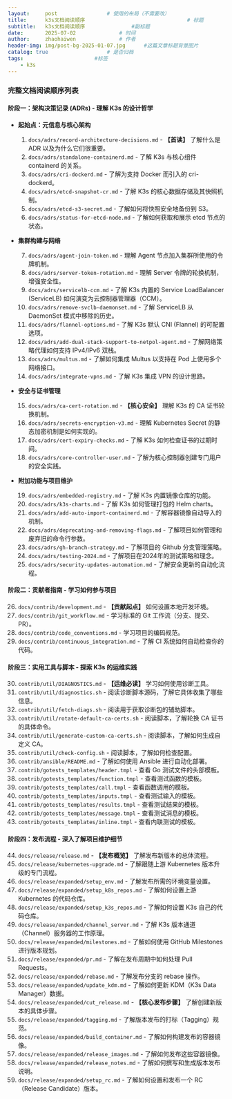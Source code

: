 ```yaml
---
layout:     post   				# 使用的布局（不需要改）
title:      k3s文档阅读顺序                                 # 标题 
subtitle:   k3s文档阅读顺序 				#副标题
date:       2025-07-02				# 时间
author:     zhaohaiwen 				# 作者
header-img: img/post-bg-2025-01-07.jpg		#这篇文章标题背景图片
catalog: true 					# 是否归档
tags:						#标签
    - k3s
---
```

### 完整文档阅读顺序列表

#### 阶段一：架构决策记录 (ADRs) - 理解 K3s 的设计哲学

* **起始点：元信息与核心架构**

  1. `docs/adrs/record-architecture-decisions.md` - **【首读】** 了解什么是 ADR 以及为什么它们很重要。
  2. `docs/adrs/standalone-containerd.md` - 了解 K3s 与核心组件 containerd 的关系。
  3. `docs/adrs/cri-dockerd.md` - 了解为支持 Docker 而引入的 cri-dockerd。
  4. `docs/adrs/etcd-snapshot-cr.md` - 了解 K3s 的核心数据存储及其快照机制。
  5. `docs/adrs/etcd-s3-secret.md` - 了解如何将快照安全地备份到 S3。
  6. `docs/adrs/status-for-etcd-node.md` - 了解如何获取和展示 etcd 节点的状态。
* **集群构建与网络**

  7. `docs/adrs/agent-join-token.md` - 理解 Agent 节点加入集群所使用的令牌机制。
  8. `docs/adrs/server-token-rotation.md` - 理解 Server 令牌的轮换机制，增强安全性。
  9. `docs/adrs/servicelb-ccm.md` - 了解 K3s 内置的 Service LoadBalancer (ServiceLB) 如何演变为云控制器管理器（CCM）。
  10. `docs/adrs/remove-svclb-daemonset.md` - 了解 ServiceLB 从 DaemonSet 模式中移除的历史。
  11. `docs/adrs/flannel-options.md` - 了解 K3s 默认 CNI (Flannel) 的可配置选项。
  12. `docs/adrs/add-dual-stack-support-to-netpol-agent.md` - 了解网络策略代理如何支持 IPv4/IPv6 双栈。
  13. `docs/adrs/multus.md` - 了解如何集成 Multus 以支持在 Pod 上使用多个网络接口。
  14. `docs/adrs/integrate-vpns.md` - 了解 K3s 集成 VPN 的设计思路。
* **安全与证书管理**

  15. `docs/adrs/ca-cert-rotation.md` - **【核心安全】** 理解 K3s 的 CA 证书轮换机制。
  16. `docs/adrs/secrets-encryption-v3.md` - 理解 Kubernetes Secret 的静态加密机制是如何实现的。
  17. `docs/adrs/cert-expiry-checks.md` - 了解 K3s 如何检查证书的过期时间。
  18. `docs/adrs/core-controller-user.md` - 了解为核心控制器创建专门用户的安全实践。
* **附加功能与项目维护**

  19. `docs/adrs/embedded-registry.md` - 了解 K3s 内置镜像仓库的功能。
  20. `docs/adrs/k3s-charts.md` - 了解 K3s 如何管理打包的 Helm charts。
  21. `docs/adrs/add-auto-import-containerd.md` - 了解容器镜像自动导入的机制。
  22. `docs/adrs/deprecating-and-removing-flags.md` - 了解项目如何管理和废弃旧的命令行参数。
  23. `docs/adrs/gh-branch-strategy.md` - 了解项目的 Github 分支管理策略。
  24. `docs/adrs/testing-2024.md` - 了解项目在2024年的测试策略和理念。
  25. `docs/adrs/security-updates-automation.md` - 了解安全更新的自动化流程。

#### 阶段二：贡献者指南 - 学习如何参与项目

26. `docs/contrib/development.md` - **【贡献起点】** 如何设置本地开发环境。
27. `docs/contrib/git_workflow.md` - 学习标准的 Git 工作流（分支、提交、PR）。
28. `docs/contrib/code_conventions.md` - 学习项目的编码规范。
29. `docs/contrib/continuous_integration.md` - 了解 CI 系统如何自动检查你的代码。

#### 阶段三：实用工具与脚本 - 探索 K3s 的运维实践

30. `contrib/util/DIAGNOSTICS.md` - **【运维必读】** 学习如何使用诊断工具。
31. `contrib/util/diagnostics.sh` - 阅读诊断脚本源码，了解它具体收集了哪些信息。
32. `contrib/util/fetch-diags.sh` - 阅读用于获取诊断包的辅助脚本。
33. `contrib/util/rotate-default-ca-certs.sh` - 阅读脚本，了解轮换 CA 证书的具体命令。
34. `contrib/util/generate-custom-ca-certs.sh` - 阅读脚本，了解如何生成自定义 CA。
35. `contrib/util/check-config.sh` - 阅读脚本，了解如何检查配置。
36. `contrib/ansible/README.md` - 了解如何使用 Ansible 进行自动化部署。
37. `contrib/gotests_templates/header.tmpl` - 查看 Go 测试文件的头部模板。
38. `contrib/gotests_templates/function.tmpl` - 查看测试函数的模板。
39. `contrib/gotests_templates/call.tmpl` - 查看函数调用的模板。
40. `contrib/gotests_templates/inputs.tmpl` - 查看测试输入的模板。
41. `contrib/gotests_templates/results.tmpl` - 查看测试结果的模板。
42. `contrib/gotests_templates/message.tmpl` - 查看测试消息的模板。
43. `contrib/gotests_templates/inline.tmpl` - 查看内联测试的模板。

#### 阶段四：发布流程 - 深入了解项目维护细节

44. `docs/release/release.md` - **【发布概览】** 了解发布新版本的总体流程。
45. `docs/release/kubernetes-upgrade.md` - 了解跟随上游 Kubernetes 版本升级的专门流程。
46. `docs/release/expanded/setup_env.md` - 了解发布所需的环境变量设置。
47. `docs/release/expanded/setup_k8s_repos.md` - 了解如何设置上游 Kubernetes 的代码仓库。
48. `docs/release/expanded/setup_k3s_repos.md` - 了解如何设置 K3s 自己的代码仓库。
49. `docs/release/expanded/channel_server.md` - 了解 K3s 版本通道（Channel）服务器的工作原理。
50. `docs/release/expanded/milestones.md` - 了解如何使用 GitHub Milestones 进行版本规划。
51. `docs/release/expanded/pr.md` - 了解在发布周期中如何处理 Pull Requests。
52. `docs/release/expanded/rebase.md` - 了解发布分支的 rebase 操作。
53. `docs/release/expanded/update_kdm.md` - 了解如何更新 KDM（K3s Data Manager）数据。
54. `docs/release/expanded/cut_release.md` - **【核心发布步骤】** 了解创建新版本的具体步骤。
55. `docs/release/expanded/tagging.md` - 了解版本发布的打标（Tagging）规范。
56. `docs/release/expanded/build_container.md` - 了解如何构建发布的容器镜像。
57. `docs/release/expanded/release_images.md` - 了解如何发布这些容器镜像。
58. `docs/release/expanded/release_notes.md` - 了解如何撰写和生成版本发布说明。
59. `docs/release/expanded/setup_rc.md` - 了解如何设置和发布一个 RC（Release Candidate）版本。

